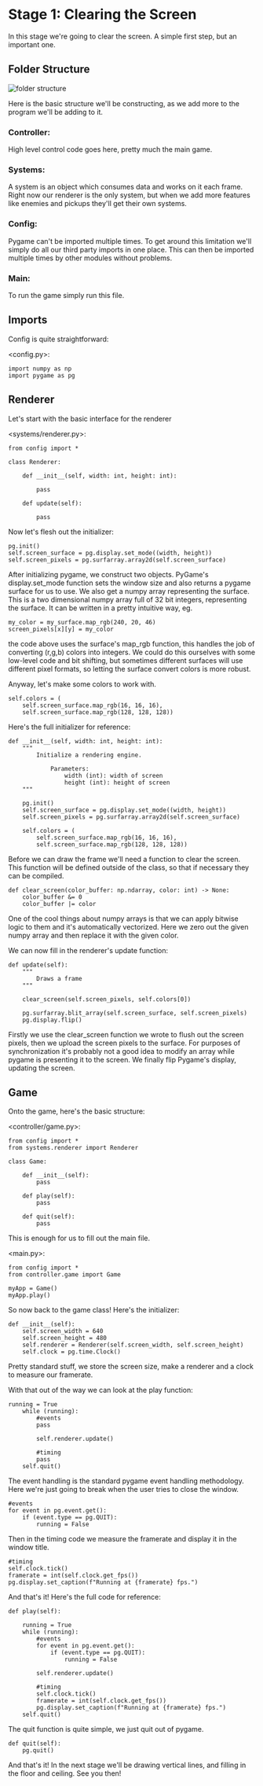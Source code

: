 # Stage 1: Clearing the Screen
In this stage we're going to clear the screen. A simple first step, but an important one.

## Folder Structure
![folder structure](./folder_structure.png)

Here is the basic structure we'll be constructing, as we add more to the program we'll be adding to it.

### Controller:
High level control code goes here, pretty much the main game.

### Systems:
A system is an object which consumes data and works on it each frame. Right now our renderer is the only system, but when we add more features like enemies and pickups they'll get their own systems.

### Config:
Pygame can't be imported multiple times. To get around this limitation we'll simply do all our third party imports in one place. This can then be imported multiple times by other modules without problems.

### Main:
To run the game simply run this file.

## Imports
Config is quite straightforward:

<config.py>:
```
import numpy as np
import pygame as pg
```

## Renderer
Let's start with the basic interface for the renderer

<systems/renderer.py>:
```
from config import *

class Renderer:

    def __init__(self, width: int, height: int):
        
        pass
    
    def update(self):
        
        pass
```

Now let's flesh out the initializer:

```
pg.init()
self.screen_surface = pg.display.set_mode((width, height))
self.screen_pixels = pg.surfarray.array2d(self.screen_surface)
```

After initializing pygame, we construct two objects. PyGame's display.set_mode function sets the window size and also returns a pygame surface for us to use.
We also get a numpy array representing the surface. This is a two dimensional numpy array full of 32 bit integers, representing the surface. It can be written in a pretty intuitive way, eg.
```
my_color = my_surface.map_rgb(240, 20, 46)
screen_pixels[x][y] = my_color
```
the code above uses the surface's map_rgb function, this handles the job of converting (r,g,b) colors into integers. We could do this ourselves with some low-level code and bit shifting, but sometimes different surfaces will use different pixel formats, so letting the surface convert colors is more robust.

Anyway, let's make some colors to work with.
```
self.colors = (
    self.screen_surface.map_rgb(16, 16, 16), 
    self.screen_surface.map_rgb(128, 128, 128))
```

Here's the full initializer for reference:
```
def __init__(self, width: int, height: int):
    """
        Initialize a rendering engine.
        
            Parameters:
                width (int): width of screen
                height (int): height of screen
    """

    pg.init()
    self.screen_surface = pg.display.set_mode((width, height))
    self.screen_pixels = pg.surfarray.array2d(self.screen_surface)

    self.colors = (
        self.screen_surface.map_rgb(16, 16, 16), 
        self.screen_surface.map_rgb(128, 128, 128))
```

Before we can draw the frame we'll need a function to clear the screen. This function will be defined outside of the class, so that if necessary they can be compiled.

```
def clear_screen(color_buffer: np.ndarray, color: int) -> None:
    color_buffer &= 0
    color_buffer |= color
```
One of the cool things about numpy arrays is that we can apply bitwise logic to them and it's automatically vectorized. Here we zero out the given numpy array and then replace it with the given color.

We can now fill in the renderer's update function:
```
def update(self):
    """
        Draws a frame
    """

    clear_screen(self.screen_pixels, self.colors[0])
        
    pg.surfarray.blit_array(self.screen_surface, self.screen_pixels)
    pg.display.flip()
```

Firstly we use the clear_screen function we wrote to flush out the screen pixels, then we upload the screen pixels to the surface. For purposes of synchronization it's probably not a good idea to modify an array while pygame is presenting it to the screen. We finally flip Pygame's display, updating the screen.

## Game
Onto the game, here's the basic structure:

<controller/game.py>:
```
from config import *
from systems.renderer import Renderer

class Game:

    def __init__(self):
        pass
    
    def play(self):
        pass
    
    def quit(self):
        pass
```

This is enough for us to fill out the main file.

<main.py>:
```
from config import *
from controller.game import Game

myApp = Game()
myApp.play()
```

So now back to the game class! Here's the initializer:
```
def __init__(self):
    self.screen_width = 640
    self.screen_height = 480
    self.renderer = Renderer(self.screen_width, self.screen_height)
    self.clock = pg.time.Clock()
```

Pretty standard stuff, we store the screen size, make a renderer and a clock to measure our framerate.

With that out of the way we can look at the play function:
```
running = True
    while (running):
        #events
        pass
        
        self.renderer.update()

        #timing
        pass
    self.quit()
```

The event handling is the standard pygame event handling methodology. Here we're just going to break when the user tries to close the window.
```
#events
for event in pg.event.get():
    if (event.type == pg.QUIT):
        running = False
```

Then in the timing code we measure the framerate and display it in the window title.
```
#timing
self.clock.tick()
framerate = int(self.clock.get_fps())
pg.display.set_caption(f"Running at {framerate} fps.")
```

And that's it! Here's the full code for reference:
```
def play(self):

    running = True
    while (running):
        #events
        for event in pg.event.get():
            if (event.type == pg.QUIT):
                running = False
        
        self.renderer.update()

        #timing
        self.clock.tick()
        framerate = int(self.clock.get_fps())
        pg.display.set_caption(f"Running at {framerate} fps.")
    self.quit()
```

The quit function is quite simple, we just quit out of pygame.
```
def quit(self):
    pg.quit()
```

And that's it! In the next stage we'll be drawing vertical lines, and filling in the floor and ceiling. See you then!
